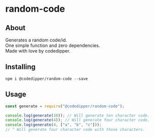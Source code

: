 # random-code
## About
Generates a random code/id.\
One simple function and zero dependencies.\
Made with love by codedipper.
## Installing
`npm i @codedipper/random-code --save`
## Usage
```js
const generate = require("@codedipper/random-code");

console.log(generate(10)); // Will generate ten character code.
console.log(generate(4)); // Will generate four character code.
console.log(generate(4, ["a", "b", "c"]));
// ^ Will generate four character code with those characters.
```
